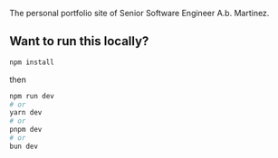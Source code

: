 The personal portfolio site of Senior Software Engineer A.b. Martinez.

## Want to run this locally?

```bash
npm install
```

then

```bash
npm run dev
# or
yarn dev
# or
pnpm dev
# or
bun dev
```
